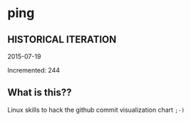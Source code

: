 # ping

## HISTORICAL ITERATION
2015-07-19

Incremented: 244

## What is this?? 
Linux skills to hack the github commit visualization chart `;-)`
